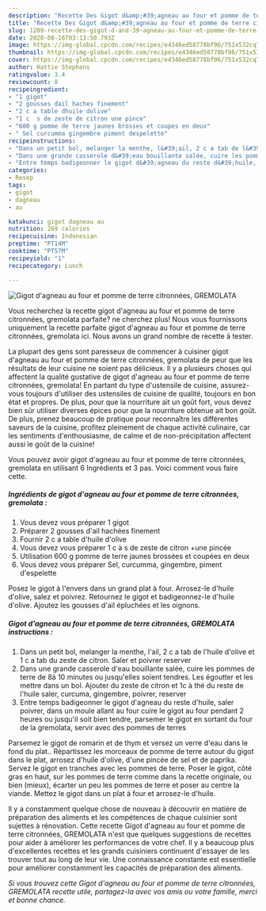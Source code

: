 ```yaml
---
description: "Recette Des Gigot d&amp;#39;agneau au four et pomme de terre citronnées, GREMOLATA"
title: "Recette Des Gigot d&amp;#39;agneau au four et pomme de terre citronnées, GREMOLATA"
slug: 1209-recette-des-gigot-d-and-39-agneau-au-four-et-pomme-de-terre-citronnees-gremolata
date: 2020-08-16T03:13:50.793Z
image: https://img-global.cpcdn.com/recipes/e4346ed58778bf96/751x532cq70/gigot-dagneau-au-four-et-pomme-de-terre-citronnees-gremolata-photo-principale-de-la-recette.jpg
thumbnail: https://img-global.cpcdn.com/recipes/e4346ed58778bf96/751x532cq70/gigot-dagneau-au-four-et-pomme-de-terre-citronnees-gremolata-photo-principale-de-la-recette.jpg
cover: https://img-global.cpcdn.com/recipes/e4346ed58778bf96/751x532cq70/gigot-dagneau-au-four-et-pomme-de-terre-citronnees-gremolata-photo-principale-de-la-recette.jpg
author: Hattie Stephens
ratingvalue: 3.4
reviewcount: 8
recipeingredient:
- "1 gigot"
- "2 gousses dail haches finement"
- "2 c a table dhuile dolive"
- "1 c  s de zeste de citron une pince"
- "600 g pomme de terre jaunes brosses et coupes en deux"
- " Sel curcumma gingembre piment despelette"
recipeinstructions:
- "Dans un petit bol, melanger la menthe, l&#39;ail, 2 c a tab de l&#39;huile d&#39;olive et 1 c a tab du zeste de citron. Saler et poivrer reserver"
- "Dans une grande casserole d&#39;eau bouillante salée, cuire les pommes de terre de 8à 10 minutes ou jusqu&#39;elles soient tendres. Les égoutter et les mettre dans un bol. Ajouter du zeste de citron et 1c à thé du reste de l&#39;huile saler, curcuma, gingembre, poivrer, reserver"
- "Entre temps badigeonner le gigot d&#39;agneau du reste d&#39;huile, saler poivrer, dans un moule allant au four cuire le gigot au four pendant 2 heures ou jusqu&#39;il soit bien tendre, parsemer le gigot en sortant du four de la gremolata, servir avec des pommes de terres"
categories:
- Resep
tags:
- gigot
- dagneau
- au

katakunci: gigot dagneau au 
nutrition: 269 calories
recipecuisine: Indonesian
preptime: "PT14M"
cooktime: "PT57M"
recipeyield: "1"
recipecategory: Lunch

---
```



![Gigot d&#39;agneau au four et pomme de terre citronnées, GREMOLATA](https://img-global.cpcdn.com/recipes/e4346ed58778bf96/751x532cq70/gigot-dagneau-au-four-et-pomme-de-terre-citronnees-gremolata-photo-principale-de-la-recette.jpg)

Vous recherchez la recette gigot d&#39;agneau au four et pomme de terre citronnées, gremolata parfaite? ne cherchez plus! Nous vous fournissons uniquement la recette parfaite gigot d&#39;agneau au four et pomme de terre citronnées, gremolata ici. Nous avons un grand nombre de recette à tester.

La plupart des gens sont paresseux de commencer à cuisiner gigot d&#39;agneau au four et pomme de terre citronnées, gremolata de peur que les résultats de leur cuisine ne soient pas délicieux. Il y a plusieurs choses qui affectent la qualité gustative de gigot d&#39;agneau au four et pomme de terre citronnées, gremolata! En partant du type d'ustensile de cuisine, assurez-vous toujours d'utiliser des ustensiles de cuisine de qualité, toujours en bon état et propres. De plus, pour que la nourriture ait un goût fort, vous devez bien sûr utiliser diverses épices pour que la nourriture obtenue ait bon goût. De plus, prenez beaucoup de pratique pour reconnaître les différentes saveurs de la cuisine, profitez pleinement de chaque activité culinaire, car les sentiments d'enthousiasme, de calme et de non-précipitation affectent aussi le goût de la cuisine!

<!--inarticleads1-->

Vous pouvez avoir gigot d&#39;agneau au four et pomme de terre citronnées, gremolata en utilisant 6 Ingrédients et 3 pas. Voici comment vous faire cette.

##### Ingrédients de gigot d&#39;agneau au four et pomme de terre citronnées, gremolata :

1. Vous devez vous préparer 1 gigot
1. Préparer 2 gousses d&#39;ail hachées finement
1. Fournir 2 c a table d&#39;huile d&#39;olive
1. Vous devez vous préparer 1 c à s de zeste de citron +une pincée
1. Utilisation 600 g pomme de terre jaunes brossées et coupées en deux
1. Vous devez vous préparer  Sel, curcumma, gingembre, piment d&#39;espelette


Posez le gigot à l&#39;envers dans un grand plat à four. Arrosez-le d&#39;huile d&#39;olive, salez et poivrez. Retournez le gigot et badigeonnez-le d&#39;huile d&#39;olive. Ajoutez les gousses d&#39;ail épluchées et les oignons. 

<!--inarticleads2-->

##### Gigot d&#39;agneau au four et pomme de terre citronnées, GREMOLATA instructions :

1. Dans un petit bol, melanger la menthe, l&#39;ail, 2 c a tab de l&#39;huile d&#39;olive et 1 c a tab du zeste de citron. Saler et poivrer reserver
1. Dans une grande casserole d&#39;eau bouillante salée, cuire les pommes de terre de 8à 10 minutes ou jusqu&#39;elles soient tendres. Les égoutter et les mettre dans un bol. Ajouter du zeste de citron et 1c à thé du reste de l&#39;huile saler, curcuma, gingembre, poivrer, reserver
1. Entre temps badigeonner le gigot d&#39;agneau du reste d&#39;huile, saler poivrer, dans un moule allant au four cuire le gigot au four pendant 2 heures ou jusqu&#39;il soit bien tendre, parsemer le gigot en sortant du four de la gremolata, servir avec des pommes de terres


Parsemez le gigot de romarin et de thym et versez un verre d&#39;eau dans le fond du plat.. Répartissez les morceaux de pomme de terre autour du gigot dans le plat, arrosez d&#39;huile d&#39;olive, d&#39;une pincée de sel et de paprika. Servez le gigot en tranches avec les pommes de terre. Poser le gigot, côté gras en haut, sur les pommes de terre comme dans la recette originale, ou bien (mieux), écarter un peu les pommes de terre et poser au centre la viande. Mettez le gigot dans un plat à four et arrosez-le d&#39;huile. 

<!--inarticleads1-->

<p>
Il y a constamment quelque chose de nouveau à découvrir en matière de préparation des aliments et les compétences de chaque cuisinier sont sujettes à rénovation. Cette recette Gigot d&#39;agneau au four et pomme de terre citronnées, GREMOLATA n'est que quelques suggestions de recettes pour aider à améliorer les performances de votre chef. Il y a beaucoup plus d'excellentes recettes et les grands cuisiniers continuent d'essayer de les trouver tout au long de leur vie. Une connaissance constante est essentielle pour améliorer constamment les capacités de préparation des aliments.
</p>

<p>
<i>Si vous trouvez cette Gigot d&#39;agneau au four et pomme de terre citronnées, GREMOLATA recette utile, partagez-la avec vos amis ou votre famille, merci et bonne chance.</i>
</p>
